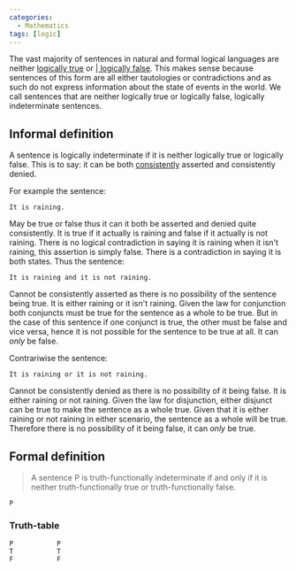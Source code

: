 ```yaml
---
categories:
  - Mathematics
tags: [logic]
---
```


The vast majority of sentences in natural and formal logical languages are neither [ logically true](Logical%20truth%20and%20falsity.md#logical-truth) or [\| logically false](Logical%20truth%20and%20falsity.md#logical-falsity). This makes sense because sentences of this form are all either tautologies or contradictions and as such do not express information about the state of events in the world. We call sentences that are neither logically true or logically false, logically indeterminate sentences.

## Informal definition

A sentence is logically indeterminate if it is neither logically true or logically false. This is to say: it can be both [consistently](Consistency.md) asserted and consistently denied.

For example the sentence:

```
It is raining.
```

May be true or false thus it can it both be asserted and denied quite consistently. It is true if it actually is raining and false if it actually is not raining. There is no logical contradiction in saying it is raining when it isn't raining, this assertion is simply false. There is a contradiction in saying it is both states. Thus the sentence:

```
It is raining and it is not raining.
```

Cannot be consistently asserted as there is no possibility of the sentence being true. It is either raining or it isn't raining. Given the law for conjunction both conjuncts must be true for the sentence as a whole to be true. But in the case of this sentence if one conjunct is true, the other must be false and vice versa, hence it is not possible for the sentence to be true at all. It can _only_ be false.

Contrariwise the sentence:

```
It is raining or it is not raining.
```

Cannot be consistently denied as there is no possibility of it being false. It is either raining or not raining. Given the law for disjunction, either disjunct can be true to make the sentence as a whole true. Given that it is either raining or not raining in either scenario, the sentence as a whole will be true. Therefore there is no possibility of it being false, it can _only_ be true.

## Formal definition

> A sentence P is truth-functionally indeterminate if and only if it is neither truth-functionally true or truth-functionally false.

```
P
```

### Truth-table

```
P			P
T			T
F			F
```

